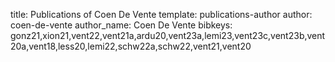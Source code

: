title: Publications of Coen De Vente
template: publications-author
author: coen-de-vente
author_name: Coen De Vente
bibkeys: gonz21,xion21,vent22,vent21a,ardu20,vent23a,lemi23,vent23c,vent23b,vent20a,vent18,less20,lemi22,schw22a,schw22,vent21,vent20